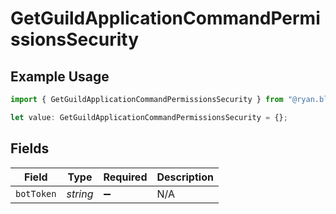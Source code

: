 # GetGuildApplicationCommandPermissionsSecurity

## Example Usage

```typescript
import { GetGuildApplicationCommandPermissionsSecurity } from "@ryan.blunden/discord-sdk/models/operations";

let value: GetGuildApplicationCommandPermissionsSecurity = {};
```

## Fields

| Field              | Type               | Required           | Description        |
| ------------------ | ------------------ | ------------------ | ------------------ |
| `botToken`         | *string*           | :heavy_minus_sign: | N/A                |